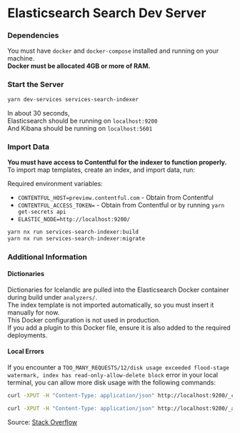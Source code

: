 # Elasticsearch Search Dev Server

### Dependencies

You must have `docker` and `docker-compose` installed and running on your machine.  
**Docker must be allocated 4GB or more of RAM.**

### Start the Server

```bash
yarn dev-services services-search-indexer
```

In about 30 seconds,  
Elasticsearch should be running on `localhost:9200`  
And Kibana should be running on `localhost:5601`

### Import Data

**You must have access to Contentful for the indexer to function properly.**  
To import map templates, create an index, and import data, run:

Required environment variables:

- `CONTENTFUL_HOST=preview.contentful.com` - Obtain from Contentful
- `CONTENTFUL_ACCESS_TOKEN=` - Obtain from Contentful or by running `yarn get-secrets api`
- `ELASTIC_NODE=http://localhost:9200/`

```bash
yarn nx run services-search-indexer:build
yarn nx run services-search-indexer:migrate
```

### Additional Information

#### Dictionaries

Dictionaries for Icelandic are pulled into the Elasticsearch Docker container during build under `analyzers/`.  
The index template is not imported automatically, so you must insert it manually for now.  
This Docker configuration is not used in production.  
If you add a plugin to this Docker file, ensure it is also added to the required deployments.

#### Local Errors

If you encounter a `TOO_MANY_REQUESTS/12/disk usage exceeded flood-stage watermark, index has read-only-allow-delete block` error in your local terminal, you can allow more disk usage with the following commands:

```bash
curl -XPUT -H "Content-Type: application/json" http://localhost:9200/_cluster/settings -d '{ "transient": { "cluster.routing.allocation.disk.threshold_enabled": false } }'
```

```bash
curl -XPUT -H "Content-Type: application/json" http://localhost:9200/_all/_settings -d '{"index.blocks.read_only_allow_delete": null}'
```

Source: [Stack Overflow](https://stackoverflow.com/questions/63880017/elasticsearch-docker-flood-stage-disk-watermark-95-exceeded#answer-63881121)
